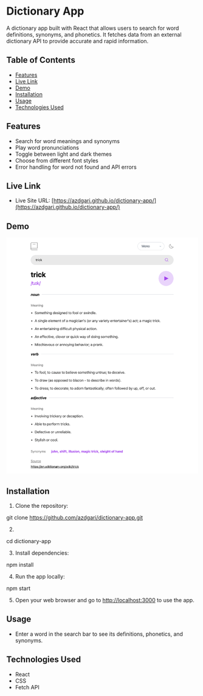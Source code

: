 # Dictionary App

A dictionary app built with React that allows users to search for word definitions, synonyms, and phonetics. It fetches data from an external dictionary API to provide accurate and rapid information.

## Table of Contents
- [Features](#features)
- [Live Link]($live-link)
- [Demo](#demo)
- [Installation](#installation)
- [Usage](#usage)
- [Technologies Used](#technologies-used)

## Features

- Search for word meanings and synonyms
- Play word pronunciations
- Toggle between light and dark themes
- Choose from different font styles
- Error handling for word not found and API errors

## Live Link

- Live Site URL: [https://azdgari.github.io/dictionary-app/](https://azdgari.github.io/dictionary-app/)

## Demo

![App Demo](/src/demo-screenshots/dict-screenshot-2.png)

## Installation

1. Clone the repository:

git clone https://github.com/azdgari/dictionary-app.git

2. 

cd dictionary-app

3. Install dependencies:

npm install

4. Run the app locally:

npm start

5. Open your web browser and go to [http://localhost:3000](http://localhost:3000) to use the app.

## Usage

- Enter a word in the search bar to see its definitions, phonetics, and synonyms.

## Technologies Used

- React
- CSS
- Fetch API